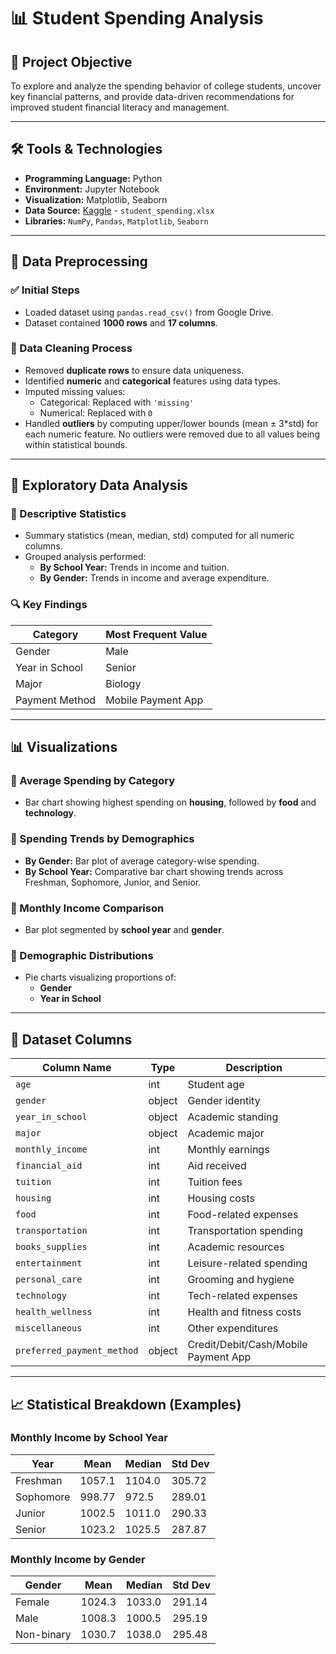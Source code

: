 # 📊 Student Spending Analysis

## 🎯 Project Objective

To explore and analyze the spending behavior of college students, uncover key financial patterns, and provide data-driven recommendations for improved student financial literacy and management.

---

## 🛠️ Tools & Technologies

- **Programming Language:** Python  
- **Environment:** Jupyter Notebook  
- **Visualization:** Matplotlib, Seaborn  
- **Data Source:** [Kaggle](https://www.kaggle.com/datasets/sumanthnimmagadda/student-spending-dataset/data) - `student_spending.xlsx`  
- **Libraries:** `NumPy`, `Pandas`, `Matplotlib`, `Seaborn`

---

## 🧹 Data Preprocessing

### ✅ Initial Steps
- Loaded dataset using `pandas.read_csv()` from Google Drive.
- Dataset contained **1000 rows** and **17 columns**.

### 🔄 Data Cleaning Process
- Removed **duplicate rows** to ensure data uniqueness.
- Identified **numeric** and **categorical** features using data types.
- Imputed missing values:
  - Categorical: Replaced with `'missing'`
  - Numerical: Replaced with `0`
- Handled **outliers** by computing upper/lower bounds (mean ± 3*std) for each numeric feature. No outliers were removed due to all values being within statistical bounds.

---

## 🧮 Exploratory Data Analysis

### 📌 Descriptive Statistics
- Summary statistics (mean, median, std) computed for all numeric columns.
- Grouped analysis performed:
  - **By School Year:** Trends in income and tuition.
  - **By Gender:** Trends in income and average expenditure.

### 🔍 Key Findings
| Category            | Most Frequent Value     |
|---------------------|--------------------------|
| Gender              | Male                     |
| Year in School      | Senior                   |
| Major               | Biology                  |
| Payment Method      | Mobile Payment App       |

---

## 📊 Visualizations

### 🔸 Average Spending by Category
- Bar chart showing highest spending on **housing**, followed by **food** and **technology**.

### 🔸 Spending Trends by Demographics
- **By Gender:** Bar plot of average category-wise spending.
- **By School Year:** Comparative bar chart showing trends across Freshman, Sophomore, Junior, and Senior.

### 🔸 Monthly Income Comparison
- Bar plot segmented by **school year** and **gender**.

### 🔸 Demographic Distributions
- Pie charts visualizing proportions of:
  - **Gender**
  - **Year in School**

---

## 📂 Dataset Columns

| Column Name               | Type     | Description                               |
|---------------------------|----------|-------------------------------------------|
| `age`                     | int      | Student age                               |
| `gender`                  | object   | Gender identity                           |
| `year_in_school`          | object   | Academic standing                         |
| `major`                   | object   | Academic major                            |
| `monthly_income`          | int      | Monthly earnings                          |
| `financial_aid`           | int      | Aid received                              |
| `tuition`                 | int      | Tuition fees                              |
| `housing`                 | int      | Housing costs                             |
| `food`                    | int      | Food-related expenses                     |
| `transportation`          | int      | Transportation spending                   |
| `books_supplies`          | int      | Academic resources                        |
| `entertainment`           | int      | Leisure-related spending                  |
| `personal_care`           | int      | Grooming and hygiene                      |
| `technology`              | int      | Tech-related expenses                     |
| `health_wellness`         | int      | Health and fitness costs                  |
| `miscellaneous`           | int      | Other expenditures                        |
| `preferred_payment_method`| object   | Credit/Debit/Cash/Mobile Payment App      |

---

## 📈 Statistical Breakdown (Examples)

### Monthly Income by School Year
| Year       | Mean   | Median | Std Dev |
|------------|--------|--------|---------|
| Freshman   | 1057.1 | 1104.0 | 305.72  |
| Sophomore  | 998.77 | 972.5  | 289.01  |
| Junior     | 1002.5 | 1011.0 | 290.33  |
| Senior     | 1023.2 | 1025.5 | 287.87  |

### Monthly Income by Gender
| Gender      | Mean   | Median | Std Dev |
|-------------|--------|--------|---------|
| Female      | 1024.3 | 1033.0 | 291.14  |
| Male        | 1008.3 | 1000.5 | 295.19  |
| Non-binary  | 1030.7 | 1038.0 | 295.48  |

